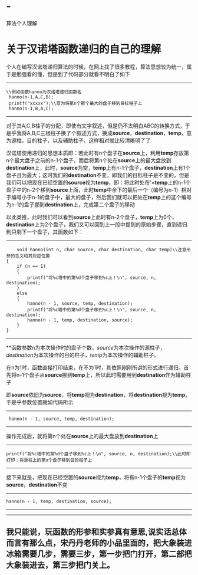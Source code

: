 # -
算法个人理解
# 关于汉诺塔函数递归的自己的理解
个人在编写汉诺塔递归算法的时候，在网上找了很多教程，算法思想较为统一，属于是勉强看的懂，但是到了代码部分就看不明白了如下
***
    \\例如函数hanno为汉诺塔递归函数名
     hanno(n-1,A,C,B);
     printf("xxxxx");\\意为将第n个那个最大的盘子移到目标柱子上
     hanno(n-1,B,A,C);
***
对于其A,C,B柱子的分配，即使有文字叙述，但是仍不太明白ABC的转换方式，于是乎我将A,B,C三根柱子换了个叙述方式，换成**source**，**destination**，**temp**，意为源柱，目的柱子，以及辅助柱子，这样相对就比较清晰明了了

汉诺塔使用递归的思想本质即：若此时有n个盘子在**source**上，利用**temp**存放第n个最大盘子之前的n-1个盘子，而后将第n个处在**source**上的最大盘放到**destination**上，此时，**source**为空，**temp**上有n-1个盘子，**destination**上有1个盘子且为最大；这时我们的**destination**不变，即我们的目标柱子是不变的，但是我们可以把现在已经空置的**source**视为**temp**，即：将此时处在'=**temp**上的n-1个盘子中的n-2个移到**source**上面，此时**temp**中余下的最后一个（编号为n-1）相对于编号小于n-1的盘子中，最大的盘子，然后我们就可以把处在**temp**上的这个编号为n-1的盘子挪到**destination**上，完成第二个盘子的移动

以此类推，此时我们可以看到**source**上此时有n-2个盘子，**temp**上为0个，**destination**上为2个盘子，我们又可以回到上一段中提到的原始步骤，直到递归到只剩下一个盘子，其函数如下：
***
        void hanno(int n, char source, char destination, char temp)\\注意形参的含义和其对应位置
    {
        if (n == 1)
        {
            printf("将%c塔中的第%d个盘子移到%c上！\n", source, n, destination);
        }
        else
        {
            hanno(n - 1, source, temp, destination);
            printf("将%c塔中的第%d个盘子移到%c上！\n", source, n, destination);
            hanno(n - 1, temp, destination, source);
        }
    }
***
**函数参数n为本次操作时的盘子个数，*source*为本次操作的源柱子，*destination*为本次操作的目的柱子，*temp*为本次操作的辅助柱子。

在n为1时，函数直接打印结束，在不为1时，其依照刚刚所讲的形式进行递归，首先将n-1个盘子从**source**挪到**temp**上，所以此时需要用到**destination**作为辅助柱子

即**source**依旧为**source**，将**temp**视为**destination**，将**destination**视为**temp**，于是乎参数位置就如代码所示
***
     hanno(n - 1, source, temp, destination);
***
操作完成后，就将第n个处在**source**上的最大盘放到**destination**上
***
    printf("将%c塔中的第%d个盘子移到%c上！\n", source, n, destination);\\此时即打印：将源柱上的第n个盘子移到目的柱子上
***
接下来就是，把现在已经空置的**source**视为**temp**，将有n-1个盘子的**temp**视为**source**，**destination**不变
***
    hanno(n - 1, temp, destination, source);
***

---
我只能说，玩函数的形参和实参真有意思,说实话总体而言有那么点，宋丹丹老师的小品里面的，把大象装进冰箱需要几步，需要三步，第一步把门打开，第二部把大象装进去，第三步把门关上。
---
